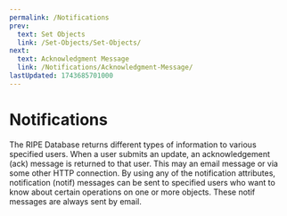 ```yaml
---
permalink: /Notifications
prev:
  text: Set Objects
  link: /Set-Objects/Set-Objects/
next:
  text: Acknowledgment Message
  link: /Notifications/Acknowledgment-Message/
lastUpdated: 1743685701000
---
```


# Notifications

The RIPE Database returns different types of information to various specified users. When a user submits an update, an acknowledgement (ack) message is returned to that user. This may an email message or via some other HTTP connection. By using any of the notification attributes, notification (notif) messages can be sent to specified users who want to know about certain operations on one or more objects. These notif messages are always sent by email.
